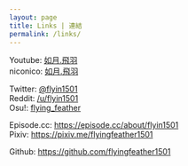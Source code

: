 ```yaml
---
layout: page
title: Links | 連結
permalink: /links/
---
```


Youtube: [如月.飛羽](https://www.youtube.com/channel/UCl_hsqcvdX0XdgBimRQ6R3A)  
niconico: [如月.飛羽](http://www.nicovideo.jp/user/38995186)  

Twitter: [@flyin1501](https://twitter.com/flyin1501)  
Reddit: [/u/flyin1501](https://www.reddit.com/user/flyin1501)  
Osu!: [flying\_feather](https://osu.ppy.sh/u/3996811)  

Episode.cc: <https://episode.cc/about/flyin1501>  
Pixiv: <https://pixiv.me/flyingfeather1501>  

Github: <https://github.com/flyingfeather1501>  
